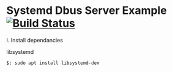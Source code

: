 Systemd Dbus Server Example [![Build Status](http://51.75.135.20:8080/job/sd_bus_example/badge/icon)](http://51.75.135.20:8080/job/sd_bus_example/)
===================================

I. Install dependancies

libsystemd

```
$: sudo apt install libsystemd-dev